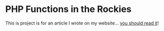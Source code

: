 # PHP Functions in the Rockies

This is project is for an article I wrote on my website... [you should read it](https://michaelhyland.dev/php-functions-simplified/)!